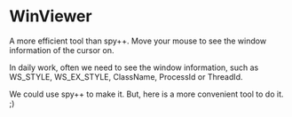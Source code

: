 WinViewer
=========

A more efficient tool than spy++. Move your mouse to see the window information of the cursor on.

In daily work, often we need to see the window information, such as WS_STYLE, WS_EX_STYLE, ClassName, ProcessId or ThreadId.

We could use spy++ to make it. But, here is a more convenient tool to do it. ;)
